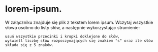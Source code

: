 # lorem-ipsum.
W załączniku znajduje się plik z tekstem lorem ipsum. Wczytaj wszystkie słowa osobno do listy słów, a następnie wykorzystując strumienie:

    usuń wszystkie przecinki i kropki doklejone do słów,
    wyświetl liczbę słów rozpoczynających się znakiem "s" oraz ile słów składa się z 5 znaków.
